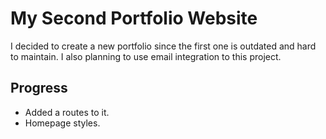 # My Second Portfolio Website

I decided to create a new portfolio since the first one is outdated and hard to maintain. I also planning to use email integration to this project.
  
## Progress
- Added a routes to it.
- Homepage styles.